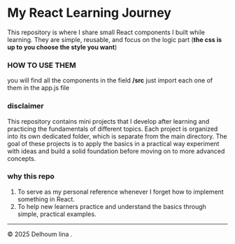 # My React Learning Journey
This repository is where I share small React components I built while learning.
They are simple, reusable, and focus on the logic part (**the css is up to you choose the style you want**)


  ### HOW TO USE THEM 
 you will find all the components in the field **/src** just import each one of them in the app.js file 

  ### disclaimer 
 This repository contains mini projects that I develop after learning and practicing the fundamentals of different topics.
Each project is organized into its own dedicated folder, which is separate from the main directory.
The goal of these projects is to apply the basics in a practical way experiment with ideas and build a solid foundation before moving on to more advanced concepts.
  
  ### why this repo 
  1. To serve as my personal reference whenever I forget how to implement something in React.
  2. To help new learners practice and understand the basics through simple, practical examples.

    
  ---
  © 2025 Delhoum lina .

  
